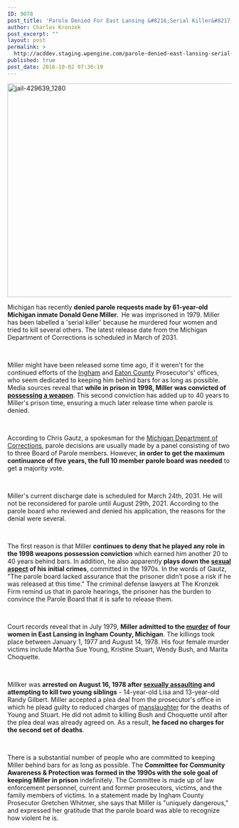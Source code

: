 ```yaml
---
ID: 9078
post_title: 'Parole Denied For East Lansing &#8216;Serial Killer&#8217;'
author: Charles Kronzek
post_excerpt: ""
layout: post
permalink: >
  http://acddev.staging.wpengine.com/parole-denied-east-lansing-serial-killer.html
published: true
post_date: 2016-10-02 07:30:19
---
```

<img class="alignnone size-large wp-image-9079" src="http://acddev.staging.wpengine.com/wp-content/uploads/2016/10/jail-429639_1280-1024x768.jpg" alt="jail-429639_1280" width="640" height="480" />

<span style="font-weight: 400;">Michigan has recently </span><b>denied parole requests made by 61-year-old Michigan inmate Donald Gene Miller. </b><span style="font-weight: 400;"> He was imprisoned in 1979. Miller has been labelled a 'serial killer' because he murdered four women and tried to kill several others. The latest release date from the Michigan Department of Corrections is scheduled in March of 2031.</span>

&nbsp;

<span style="font-weight: 400;">Miller might have been released some time ago, if it weren't for the continued efforts of the </span><a href="http://acddev.staging.wpengine.com/ingham-county-criminal-attorney-lansing-michigan-criminal-defense-lawyer.html" target="_blank"><span style="font-weight: 400;">Ingham</span></a><span style="font-weight: 400;"> and </span><a href="http://acddev.staging.wpengine.com/eaton-county-criminal-defense-attorney-charlotte-michigan-lawyer.html" target="_blank"><span style="font-weight: 400;">Eaton County</span></a><span style="font-weight: 400;"> Prosecutor's' offices, who seem dedicated to keeping him behind bars for as long as possible. Media sources reveal that </span><b>while in prison in 1998, Miller was convicted of </b><a href="http://acddev.staging.wpengine.com/firearm-charges.html" target="_blank"><b>possessing a weapon</b></a><span style="font-weight: 400;">. This second conviction has added up to 40 years to Miller's prison time, ensuring a much later release time when parole is denied.</span>

&nbsp;

<span style="font-weight: 400;">According to Chris Gautz, a spokesman for the </span><a href="http://www.michigan.gov/corrections/0,4551,7-119-1409---,00.html" target="_blank"><span style="font-weight: 400;">Michigan Department of Corrections</span></a><span style="font-weight: 400;">, parole decisions are usually made by a panel consisting of two to three Board of Parole members. However, </span><b>in order to get the maximum continuance of five years, the full 10 member parole board was needed</b><span style="font-weight: 400;"> to get a majority vote.    </span>

&nbsp;

<span style="font-weight: 400;">Miller's current discharge date is scheduled for March 24th, 2031. He will not be reconsidered for parole until August 29th, 2021. According to the parole board who reviewed and denied his application, the reasons for the denial were several.</span>

&nbsp;

<span style="font-weight: 400;">The first reason is that Miller </span><b>continues to deny that he played any role in the 1998 weapons possession conviction</b><span style="font-weight: 400;"> which earned him another 20 to 40 years behind bars. In addition, he also apparently </span><b>plays down the </b><a href="http://acddev.staging.wpengine.com/sex-crimes.html" target="_blank"><b>sexual aspect</b></a><b> of his initial crimes</b><span style="font-weight: 400;">, committed in the 1970s. In the words of Gautz, "The parole board lacked assurance that the prisoner didn’t pose a risk if he was released at this time." The criminal defense lawyers at The Kronzek Firm remind us that in parole hearings, the prisoner has the burden to convince the Parole Board that it is safe to release them. </span>

&nbsp;

<span style="font-weight: 400;">Court records reveal that in July 1979, </span><b>Miller admitted to the </b><a href="http://acddev.staging.wpengine.com/homicide.html" target="_blank"><b>murder</b></a><b> of four women in East Lansing in Ingham County, Michigan</b><span style="font-weight: 400;">. The killings took place between January 1, 1977 and August 14, 1978. His four female murder victims include Martha Sue Young, Kristine Stuart, Wendy Bush, and Marita Choquette.</span>

&nbsp;

<span style="font-weight: 400;">Millker was </span><b>arrested on August 16, 1978 after </b><a href="http://www.sexcrimeattorneys.com/michigan-criminal-sexual-conduct-csc-lawyer.html" target="_blank"><b>sexually assaulting</b></a><b> and attempting to kill two young siblings</b><span style="font-weight: 400;"> - 14-year-old Lisa and 13-year-old Randy Gilbert. Miller accepted a plea deal from the prosecutor's office in which he plead guilty to reduced charges of </span><a href="http://acddev.staging.wpengine.com/michigan-manslaughter-attorneys.html" target="_blank"><span style="font-weight: 400;">manslaughter</span></a><span style="font-weight: 400;"> for the deaths of Young and Stuart. He did not admit to killing Bush and Choquette until after the plea deal was already agreed on. As a result, </span><b>he faced no charges for the second set of deaths</b><span style="font-weight: 400;">.</span>

&nbsp;

<span style="font-weight: 400;">There is a substantial number of people who are committed to keeping Miller behind bars for as long as possible. The </span><b>Committee for Community Awareness &amp; Protection was formed in the 1990s with the sole goal of keeping Miller in prison</b><span style="font-weight: 400;"> indefinitely. The Committee is made up of law enforcement personnel, current and former prosecutors, victims, and the family members of victims. In a statement made by Ingham County Prosecutor Gretchen Whitmer, she says that Miller is "uniquely dangerous," and expressed her gratitude that the parole board was able to recognize how violent he is.</span>

&nbsp;
